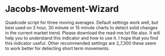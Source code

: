 # Jacobs-Movement-Wizard
Quadcode script for three moving averages. Default settings work well, but best used on 3 hour, 30 minute or 15 minute charts to detect solid changes in the current market trend.
Please download the read-me.txt file also. It will help you to understand this indicator and how to use it. I hope that you find this indicator useful. 
Other recommended settings are 2,7,300 these seem to work better for detecting short term movements.
